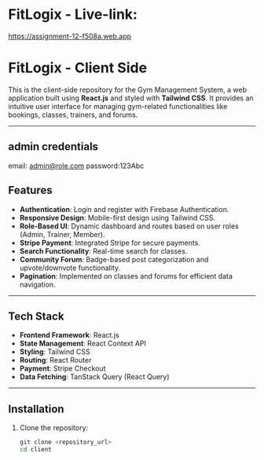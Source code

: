 # FitLogix - Live-link:
https://assignment-12-f508a.web.app

# FitLogix - Client Side

This is the client-side repository for the Gym Management System, a web application built using **React.js** and styled with **Tailwind CSS**. It provides an intuitive user interface for managing gym-related functionalities like bookings, classes, trainers, and forums.

---
## admin credentials
email: admin@role.com
password:123Abc

## Features

- **Authentication**: Login and register with Firebase Authentication.
- **Responsive Design**: Mobile-first design using Tailwind CSS.
- **Role-Based UI**: Dynamic dashboard and routes based on user roles (Admin, Trainer, Member).
- **Stripe Payment**: Integrated Stripe for secure payments.
- **Search Functionality**: Real-time search for classes.
- **Community Forum**: Badge-based post categorization and upvote/downvote functionality.
- **Pagination**: Implemented on classes and forums for efficient data navigation.

---

## Tech Stack

- **Frontend Framework**: React.js
- **State Management**: React Context API
- **Styling**: Tailwind CSS
- **Routing**: React Router
- **Payment**: Stripe Checkout
- **Data Fetching**: TanStack Query (React Query)

---

## Installation

1. Clone the repository:
   ```bash
   git clone <repository_url>
   cd client
